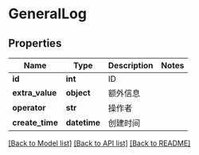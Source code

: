 # GeneralLog

## Properties
Name | Type | Description | Notes
------------ | ------------- | ------------- | -------------
**id** | **int** | ID | 
**extra_value** | **object** | 额外信息 | 
**operator** | **str** | 操作者 | 
**create_time** | **datetime** | 创建时间 | 

[[Back to Model list]](../README.md#documentation-for-models) [[Back to API list]](../README.md#documentation-for-api-endpoints) [[Back to README]](../README.md)

